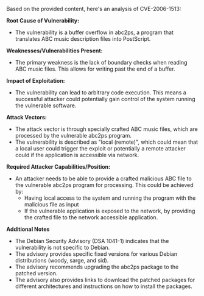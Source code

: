 Based on the provided content, here's an analysis of CVE-2006-1513:

**Root Cause of Vulnerability:**

*   The vulnerability is a buffer overflow in abc2ps, a program that translates ABC music description files into PostScript.

**Weaknesses/Vulnerabilities Present:**

*   The primary weakness is the lack of boundary checks when reading ABC music files. This allows for writing past the end of a buffer.

**Impact of Exploitation:**

*   The vulnerability can lead to arbitrary code execution. This means a successful attacker could potentially gain control of the system running the vulnerable software.

**Attack Vectors:**

*   The attack vector is through specially crafted ABC music files, which are processed by the vulnerable abc2ps program.
*   The vulnerability is described as "local (remote)", which could mean that a local user could trigger the exploit or potentially a remote attacker could if the application is accessible via network.

**Required Attacker Capabilities/Position:**

*   An attacker needs to be able to provide a crafted malicious ABC file to the vulnerable abc2ps program for processing. This could be achieved by:
    *   Having local access to the system and running the program with the malicious file as input
    *   If the vulnerable application is exposed to the network, by providing the crafted file to the network accessible application.

**Additional Notes**

*   The Debian Security Advisory (DSA 1041-1) indicates that the vulnerability is not specific to Debian.
*   The advisory provides specific fixed versions for various Debian distributions (woody, sarge, and sid).
*   The advisory recommends upgrading the abc2ps package to the patched version.
*   The advisory also provides links to download the patched packages for different architectures and instructions on how to install the packages.